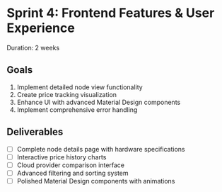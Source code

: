 # Sprint 4: Frontend Features & User Experience
Duration: 2 weeks

## Goals
1. Implement detailed node view functionality
2. Create price tracking visualization
3. Enhance UI with advanced Material Design components
4. Implement comprehensive error handling

## Deliverables
- [ ] Complete node details page with hardware specifications
- [ ] Interactive price history charts
- [ ] Cloud provider comparison interface
- [ ] Advanced filtering and sorting system
- [ ] Polished Material Design components with animations 